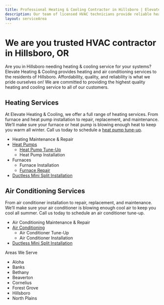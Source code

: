 ```yaml
---
title: Professional Heating & Cooling Contractor in Hillsboro | Elevate Heating & Cooling, Inc
description: Our team of licensed HVAC technicians provide reliable heating and air conditioning services Hillsboro, OR.
layout: serviceArea
---
```


# We are you trusted HVAC contractor in Hillsboro, OR

Are you in Hillsboro needing heating & cooling service for your systems? Elevate Heating & Cooling provides heating and air conditioning services to the residents of Hillsboro. Affordability, quality, and reliability is what we pride ourselves on! We are committed to providing the highest quality heating and cooling service to all of our customers.

## Heating Services

At Elevate Heating & Cooling, we offer a full range of heating services. From furnace and heat pump installation to repair, replacement, and maintenance. We’ll make sure your furnace or heat pump is blowing enough heat to keep you warm all winter. Call us today to schedule a [heat pump tune-up](../../heat-pump-tune-up).

- Heating Maintenance & Repair
- [Heat Pumps](../../heat-pumps/)
	- [Heat Pump Tune-Up](../../heat-pump-tune-up/)
	- Heat Pump Installation
- Furnaces
	- Furnace Installation
	- [Furnace Repair](../../hillsboro-furnace-repair/)
- [Ductless Mini Split Installation](../../ductless-mini-split-installations/)

## Air Conditioning Services

From air conditioner installation to repair, replacement, and maintenance. We’ll make sure your air conditioner is blowing enough cool air to keep you cool all summer. Call us today to schedule an air conditioner tune-up.

- Air Conditioning Maintenance & Repair
- [Air Conditioning](../../air-conditioning/)
	- Air Conditioner Tune-Up
	- Air Conditioner Installation
- [Ductless Mini Split Installation](../../ductless-mini-split-installations/)

Areas We Serve

- Aloha
- Banks
- Bethany
- Beaverton
- Cornelius
- Forest Grove
- Hillsboro
- North Plains